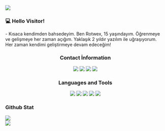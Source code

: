 <img src="https://cdn.discordapp.com/attachments/1042810428398514196/1043244909467013180/banner.png">

<h3>💻 Hello Visitor!</h3> 
- Kısaca kendimden bahsedeyim. Ben Rotwex, 15 yaşındayım. Öğrenmeye ve gelişmeye her zaman açığım.
Yaklaşık 2 yıldır yazılım ile uğraşıyorum. Her zaman kendimi geliştirmeye devam edeceğim!

<div align="center">
<h3>Contact İnformation</h3>
<a href="https://discord.com/users/612612040481046529" target"blank_"><img src="https://img.shields.io/badge/discord%20-111111.svg?&style=for-the-badge&logo=discord&logoColor=white"></a>
<a href="/" target"blank_"><img src="https://img.shields.io/badge/Spotify%20-111111.svg?&style=for-the-badge&logo=spotify&logoColor=white"></a>
<a href="https://www.youtube.com/@rotwex" target"blank_"><img src="https://img.shields.io/badge/youtube%20-111111.svg?&style=for-the-badge&logo=youtube&logoColor=white"></a>
<a href="https://twitter.com/rotwex" target"blank_"><img src="https://img.shields.io/badge/GitHub%20-111111.svg?&style=for-the-badge&logo=github&logoColor=white"></a>
</div>


<div align="center">
<h3>Languages and Tools</h3>
<a <img src="https://img.shields.io/badge/JavaScript%20-111111.svg?&style=for-the-badge&logo=JavaScript&logoColor=white"> </a>

<img src="https://img.shields.io/badge/Node.js%20-111111.svg?&style=for-the-badge&logo=Node.js&logoColor=white">
<img src="https://img.shields.io/badge/Python%20-111111.svg?&style=for-the-badge&logo=Python&logoColor=white">
<img src="https://img.shields.io/badge/Discord.Js%20-111111.svg?&style=for-the-badge&logo=Discord.Js&logoColor=white">
<img src="https://img.shields.io/badge/HTML5%20-111111.svg?&style=for-the-badge&logo=HTML5&logoColor=white">
<img src="https://img.shields.io/badge/CSS%20-111111.svg?&style=for-the-badge&logo=CSS3&logoColor=white">
</div>


<div >
<h3>Github Stat</h3>
 <div><img src="https://komarev.com/ghpvc/?username=rotwex&&label=PROFILE+VIEWS&color=grey"/></div>
   <a href="https://github.com/rotwex" target="_blank">
      <img src="https://github-readme-stats.vercel.app/api/?username=rotwex&show_icons=true&title_color=fff&icon_color=79ff97&text_color=9f9f9f&bg_color=151515">
   </a>
</div>
